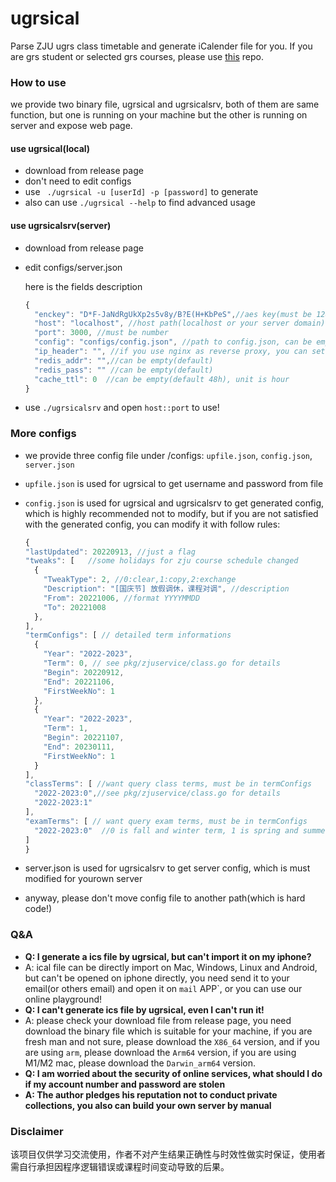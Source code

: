 # ugrsical

Parse ZJU ugrs class timetable and generate iCalender file for you. If you are grs student or selected grs courses, please use [this](https://github.com/determ1ne/grsical) repo.



### How to use

we provide two binary file, ugrsical and ugrsicalsrv, both of them are same function, but one is running on your machine but the other is running on server and expose web page.

#### use ugrsical(local)

- download from release page
- don't need to edit configs
- use ` ./ugrsical -u [userId] -p [password]` to generate
- also can use `./ugrsical --help` to find advanced usage

#### use ugrsicalsrv(server)

- download from release page

- edit configs/server.json

  here is the fields description

  ~~~js
  {
    "enckey": "D*F-JaNdRgUkXp2s5v8y/B?E(H+KbPeS",//aes key(must be 128bits or 192bits or 256bits)"
    "host": "localhost", //host path(localhost or your server domain)
    "port": 3000, //must be number
    "config": "configs/config.json", //path to config.json, can be empty(default)
    "ip_header": "", //if you use nginx as reverse proxy, you can set field ip-header to track real ip
    "redis_addr": "",//can be empty(default)
    "redis_pass": "" //can be empty(default)
    "cache_ttl": 0  //can be empty(default 48h), unit is hour
  }
  
  ~~~

- use `./ugrsicalsrv` and open `host::port` to use!

### More configs

- we provide three config file under /configs: `upfile.json`, `config.json`, `server.json`
- `upfile.json` is used for ugrsical to get username and password from file
- `config.json` is used for ugrsical and ugrsicalsrv to get generated config, which is highly recommended not to modify, but if you are not satisfied with the generated config, you can modify it with follow rules:
  ~~~js
  {
  "lastUpdated": 20220913, //just a flag
  "tweaks": [   //some holidays for zju course schedule changed
    {
      "TweakType": 2, //0:clear,1:copy,2:exchange
      "Description": "[国庆节] 放假调休，课程对调", //description
      "From": 20221006, //format YYYYMMDD
      "To": 20221008 
    },
  ],
  "termConfigs": [ // detailed term informations
    {
      "Year": "2022-2023",
      "Term": 0, // see pkg/zjuservice/class.go for details
      "Begin": 20220912,
      "End": 20221106,
      "FirstWeekNo": 1
    },
    {
      "Year": "2022-2023",
      "Term": 1,
      "Begin": 20221107,
      "End": 20230111,
      "FirstWeekNo": 1
    }
  ],
  "classTerms": [ //want query class terms, must be in termConfigs
    "2022-2023:0",//see pkg/zjuservice/class.go for details
    "2022-2023:1"
  ],
  "examTerms": [ // want query exam terms, must be in termConfigs
    "2022-2023:0"  //0 is fall and winter term, 1 is spring and summer term
  ]
  }
  ~~~

- server.json is used for ugrsicalsrv to get server config, which is must modified for yourown server
- anyway, please don't move config file to another path(which is hard code!)

### Q&A

- **Q: I generate a ics file by ugrsical, but can't import it on my iphone?**
- A: ical file can be directly import on Mac, Windows, Linux and Android, but can't be opened on iphone directly, you need send it to your email(or others email) and open it on `mail` APP`, or you can use our online playground!
- **Q: I can't generate ics file by ugrsical, even I can't run it!**
- A: please check your download file from release page, you need download the binary file which is suitable for your machine, if you are fresh man and not sure, please download the `X86_64` version, and if you are using `arm`, please download the `Arm64` version, if you are using M1/M2 mac, please download the `Darwin_arm64` version.
- **Q: I am worried about the security of online services, what should I do if my account number and password are stolen**
- **A: The author pledges his reputation not to conduct private collections, you also can build your own server by manual**

### Disclaimer
该项目仅供学习交流使用，作者不对产生结果正确性与时效性做实时保证，使用者需自行承担因程序逻辑错误或课程时间变动导致的后果。
